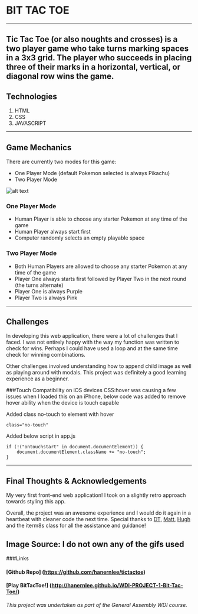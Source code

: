 # BIT TAC TOE
-------------------------------------------------------------------

Tic Tac Toe (or also noughts and crosses) is a two player game who take turns marking spaces in a 3x3 grid. The player who succeeds in placing three of their marks in a horizontal, vertical, or diagonal row wins the game.
-------------------------------------------------------------------
## Technologies

1. HTML
2. CSS
3. JAVASCRIPT
-------------------------------------------------------------------
## Game Mechanics

There are currently two modes for this game:
- One Player Mode (default Pokemon selected is always Pikachu)
- Two Player Mode

![alt text](http://imgur.com/ro0G7gx)

### One Player Mode
- Human Player is able to choose any starter Pokemon at any time of the game
- Human Player always start first
- Computer randomly selects an empty playable space

### Two Player Mode
- Both Human Players are allowed to choose any starter Pokemon at any time of the game
- Player One always starts first followed by Player Two in the next round (the turns alternate)
- Player One is always Purple
- Player Two is always Pink
-------------------------------------------------------------------
## Challenges

In developing this web application, there were a lot of challenges that I faced. I was not entirely happy with the way my function was written to check for wins. Perhaps I could have used a loop and at the same time check for winning combinations.

Other challenges involved understanding how to append child image as well as playing around with modals. This project was definitely a good learning experience as a beginner.


###Touch Compatibility on iOS devices
CSS:hover was causing a few issues when I loaded this on an iPhone, below code was added to remove hover ability when the device is touch capable

Added class no-touch to element with hover

```
class="no-touch"
```
Added below script in app.js

```
if (!("ontouchstart" in document.documentElement)) {
    document.documentElement.className += "no-touch";
}
```
-------------------------------------------------------------------
## Final Thoughts & Acknowledgements

My very first front-end web application! I took on a slightly retro approach towards styling this app.

Overall, the project was an awesome experience and I would do it again in a heartbeat with cleaner code the next time. Special thanks to [DT](https://github.com/epoch), [Matt](https://github.com/mattswann), [Hugh](https://github.com/hughfm) and the iterm8s class for all the assistance and guidance!

Image Source: I do not own any of the gifs used
-------------------------------------------------------------------
###Links

#### [Github Repo] (https://github.com/hanernlee/tictactoe)

#### [Play BitTacToe!] (http://hanernlee.github.io/WDI-PROJECT-1-Bit-Tac-Toe/)

*This project was undertaken as part of the General Assembly WDI course.*
